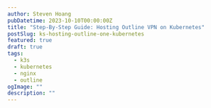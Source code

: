 ```yaml
---
author: Steven Hoang
pubDatetime: 2023-10-10T00:00:00Z
title: "Step-By-Step Guide: Hosting Outline VPN on Kubernetes"
postSlug: ks-hosting-outline-one-kubernetes
featured: true
draft: true
tags:
  - k3s
  - kubernetes
  - nginx
  - outline
ogImage: ""
description: ""
---
```

